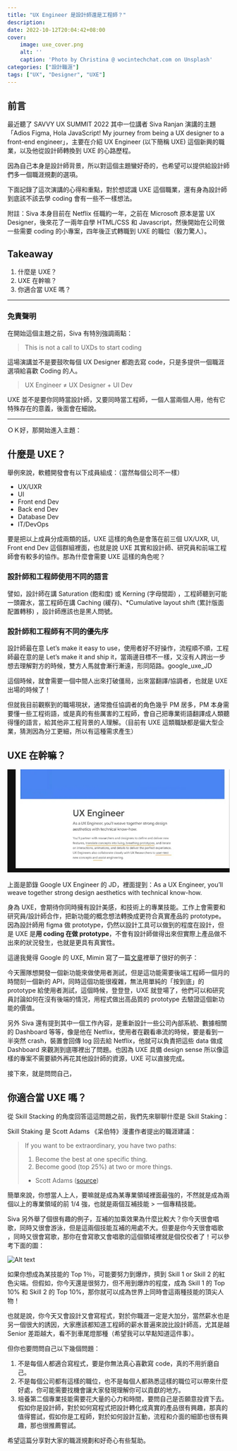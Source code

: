 ```yaml
---
title: "UX Engineer 是設計師還是工程師？"
description: 
date: 2022-10-12T20:04:42+08:00
cover:
    image: uxe_cover.png 
    alt: ''
    caption: 'Photo by Christina @ wocintechchat.com on Unsplash'
categories: ["設計職涯"]
tags: ["UX", "Designer", "UXE"]
---
```


## 前言
最近聽了 SAVVY UX SUMMIT 2022 其中一位講者 Siva Ranjan 演講的主題 「Adios Figma, Hola JavaScript! My journey from being a UX designer to a front-end engineer」，主要在介紹 UX Engineer (以下簡稱 UXE) 這個新興的職業，以及他從設計師轉換到 UXE 的心路歷程。

因為自己本身是設計師背景，所以對這個主題蠻好奇的，也希望可以提供給設計師們多一個職涯規劃的選項。

下面記錄了這次演講的心得和重點，對於想認識 UXE 這個職業，還有身為設計師到底該不該去學 coding 會有一些不一樣想法。

附註：Siva 本身目前在 Netflix 任職約一年，之前在 Microsoft 原本是當 UX Designer，後來花了一兩年自學 HTML/CSS 和 Javascript，然後開始在公司做一些需要 coding 的小專案，四年後正式轉職到 UXE 的職位（毅力驚人）。

## Takeaway
1. 什麼是 UXE？
2. UXE 在幹嘛？
3. 你適合當 UXE 嗎？

***

### 免責聲明
在開始這個主題之前，Siva 有特別強調兩點：

> This is not a call to UXDs to start coding

這場演講並不是要鼓吹每個 UX Designer 都跑去寫 code，只是多提供一個職涯選項給喜歡 Coding 的人。

> UX Engineer ≠ UX Designer + UI Dev

UXE 並不是要你同時當設計師，又要同時當工程師，一個人當兩個人用，他有它特殊存在的意義，後面會在細說。

***

ＯＫ好，那開始進入主題：

## 什麼是 UXE？
舉例來說，軟體開發會有以下成員組成：（當然每個公司不一樣）

- UX/UXR
- UI
- Front end Dev
- Back end Dev
- Database Dev
- IT/DevOps
  
要是把以上成員分成兩類的話，UXE 這樣的角色是會落在前三個 UX/UXR, UI, Front end Dev 這個群組裡面，也就是說 UXE 其實和設計師、研究員和前端工程師會有較多的協作。那為什麼會需要 UXE 這樣的角色呢？

### 設計師和工程師使用不同的語言
譬如，設計師在講 Saturation (飽和度) 或 Kerning (字母間距) ，工程師聽到可能一頭霧水，當工程師在講 Caching (緩存)、*Cumulative layout shift (累計版面配置轉移) ，設計師應該也是黑人問號。

### 設計師和工程師有不同的優先序
設計師最在意 Let’s make it easy to use，使用者好不好操作，流程順不順，工程師最在意的是 Let’s make it and ship it，當兩邊目標不一樣，又沒有人跨出一步想去理解對方的時候，雙方人馬就會漸行漸遠，形同陌路。google_uxe_JD

這個時候，就會需要一個中間人出來打破僵局，出來當翻譯/協調者，也就是 UXE 出場的時候了！

但就我目前觀察到的職場現狀，通常擔任協調者的角色幾乎 PM 居多，PM 本身需要懂一些工程術語，或是真的有些厲害的工程師，會自己把專業術語翻譯成人類聽得懂的語言，給其他非工程背景的人理解。（目前有 UXE 這類職缺都是偏大型企業，猜測因為分工更細，所以有這種需求產生）

## UXE 在幹嘛？

![Alt text](google_UXE_JD.png)

上面是節錄 Google UX Engineer 的 JD，裡面提到：As a UX Engineer, you’ll weave together strong design aesthetics with technical know-how.

身為 UXE，會期待你同時擁有設計美感，和技術上的專業技能。工作上會需要和研究員/設計師合作，把新功能的概念想法轉換成更符合真實產品的 prototype。因為設計師用 figma 做 prototype，仍然以設計工具可以做到的程度在設計，但是 UXE 是**用 coding 在做 prototype**，不會有設計師做得出來但實際上產品做不出來的狀況發生，也就是更具有真實性。

這邊我覺得 Google 的 UXE, Mimin 寫了一篇[文章](https://medium.com/as-a-product-designer/google-%E7%9A%84-ux-engineer-%E4%BD%BF%E7%94%A8%E8%80%85%E7%B6%93%E9%A9%97%E5%B7%A5%E7%A8%8B%E5%B8%AB-%E5%9C%A8%E5%81%9A%E4%BB%80%E9%BA%BC-%E5%A6%82%E4%BD%95%E6%88%90%E7%82%BA-ux-engineer-96ef9e992263)裡舉了很好的例子：

今天團隊想開發一個新功能來做使用者測試，但是這功能需要後端工程師一個月的時間刻一個新的 API，同時這個功能很複雜，無法用單純的「按到底」的 prototype 給使用者測試，這個時候，登登登，UXE 就登場了，他們可以和研究員討論如何在沒有後端的情況，用程式做出高品質的 prototype 去驗證這個新功能的價值。

另外 Siva 還有提到其中一個工作內容，是重新設計一些公司內部系統、數據相關的 Dashboard 等等，像是他在 Netflix，使用者在觀看串流的時候，要是看到一半突然 crash，裝置會回傳 log 回去給 Netflix，他就可以負責把這些 data 做成 Dashboard 來觀測到底哪裡出了問題。也因為 UXE 具備 design sense 所以像這樣的專案不需要額外再花其他設計師的資源，UXE 可以直接完成。

接下來，就是問問自己，

## 你適合當 UXE 嗎？
從 Skill Stacking 的角度回答這這問題之前，我們先來聊聊什麼是 Skill Staking：

Skill Staking 是 Scott Adams 《呆伯特》漫畫作者提出的職涯建議：

>If you want to be extraordinary, you have two paths:
>
>1. Become the best at one specific thing.
>2. Become good (top 25%) at two or more things.
>
> - Scott Adams ([source](https://dilbertblog.typepad.com/the_dilbert_blog/2007/07/career-advice.html))

簡單來說，你想當人上人，要嘛就是成為某專業領域裡面最強的，不然就是成為兩個以上的專業領域的前 1/4 強，也就是兩個互補技能 > 一個專精技能。

Siva 另外舉了個很有趣的例子，互補的加乘效果為什麼比較大？你今天很會唱歌，同時又很會游泳，但是這兩個技能互補的用處不大。但要是你今天很會唱歌 ，同時又很會寫歌，那你在會寫歌又會唱歌的這個領域裡就是個佼佼者了！可以參考下面的圖：

![Alt text](https://mikecrittendenhome.files.wordpress.com/2020/09/stackiing.png?w=1024)

如果你想成為某技能的 Top 1％，可能要努力到爆炸，擠到 Skill 1 or Skill 2 的紅色尖端。但假如，你今天還是很努力，但不用到爆炸的程度，成為 Skill 1 的 Top 10% 和 Skill 2 的 Top 10%，那你就可以成為世界上同時會這兩種技能的頂尖人物！

也就是說，你今天又會設計又會寫程式，對於你職涯一定是大加分，當然薪水也是另一個很大的誘因，大家應該都知道工程師的薪水普遍來說比設計師高，尤其是越 Senior 差距越大，看不到車尾燈那種（希望我可以早點知道這件事）。

但你也要問問自己以下幾個問題：

1. 不是每個人都適合寫程式，要是你無法真心喜歡寫 code，真的不用折磨自己。
2. 不是每個公司都有這樣的職位，也不是每個人都熟悉這樣的職位可以帶來什麼好處，你可能需要找機會讓大家發現理解你可以貢獻的地方。
3. 培養第二個專業技能需要花大量的心力和時間，要問自己是否願意投資下去。
假如你是設計師，對於如何寫程式把設計轉化成真實的產品很有興趣，那真的值得嘗試，假如你是工程師，對於如何設計互動，流程和介面的細節也很有興趣，那也很推薦嘗試。

希望這篇分享對大家的職涯規劃和好奇心有些幫助。